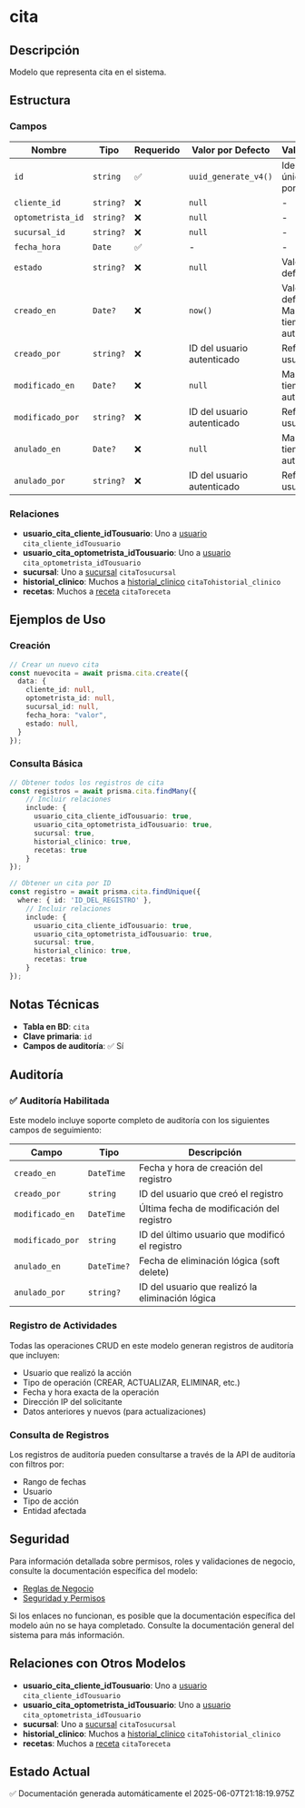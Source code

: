 # cita

## Descripción
Modelo que representa cita en el sistema.

## Estructura

### Campos

| Nombre | Tipo | Requerido | Valor por Defecto | Validaciones | Descripción |
|--------|------|-----------|-------------------|--------------|-------------|
| `id` | `string` | ✅ | `uuid_generate_v4()` | Identificador único, Valor por defecto |  |
| `cliente_id` | `string?` | ❌ | `null` | - |  |
| `optometrista_id` | `string?` | ❌ | `null` | - |  |
| `sucursal_id` | `string?` | ❌ | `null` | - |  |
| `fecha_hora` | `Date` | ✅ | - | - |  |
| `estado` | `string?` | ❌ | `null` | Valor por defecto |  |
| `creado_en` | `Date?` | ❌ | `now()` | Valor por defecto, Marca de tiempo automática |  |
| `creado_por` | `string?` | ❌ | ID del usuario autenticado | Referencia a usuario |  |
| `modificado_en` | `Date?` | ❌ | `null` | Marca de tiempo automática |  |
| `modificado_por` | `string?` | ❌ | ID del usuario autenticado | Referencia a usuario |  |
| `anulado_en` | `Date?` | ❌ | `null` | Marca de tiempo automática |  |
| `anulado_por` | `string?` | ❌ | ID del usuario autenticado | Referencia a usuario |  |

### Relaciones

- **usuario_cita_cliente_idTousuario**: Uno a [usuario](./usuario.md) `cita_cliente_idTousuario`
- **usuario_cita_optometrista_idTousuario**: Uno a [usuario](./usuario.md) `cita_optometrista_idTousuario`
- **sucursal**: Uno a [sucursal](./sucursal.md) `citaTosucursal`
- **historial_clinico**: Muchos a [historial_clinico](./historial_clinico.md) `citaTohistorial_clinico`
- **recetas**: Muchos a [receta](./receta.md) `citaToreceta`

## Ejemplos de Uso

### Creación

```typescript
// Crear un nuevo cita
const nuevocita = await prisma.cita.create({
  data: {
    cliente_id: null,
    optometrista_id: null,
    sucursal_id: null,
    fecha_hora: "valor",
    estado: null,
  }
});
```

### Consulta Básica

```typescript
// Obtener todos los registros de cita
const registros = await prisma.cita.findMany({
    // Incluir relaciones
    include: {
      usuario_cita_cliente_idTousuario: true,
      usuario_cita_optometrista_idTousuario: true,
      sucursal: true,
      historial_clinico: true,
      recetas: true
    }
});

// Obtener un cita por ID
const registro = await prisma.cita.findUnique({
  where: { id: 'ID_DEL_REGISTRO' },
    // Incluir relaciones
    include: {
      usuario_cita_cliente_idTousuario: true,
      usuario_cita_optometrista_idTousuario: true,
      sucursal: true,
      historial_clinico: true,
      recetas: true
    }
});
```

## Notas Técnicas

- **Tabla en BD**: `cita`
- **Clave primaria**: `id`
- **Campos de auditoría**: ✅ Sí

## Auditoría

### ✅ Auditoría Habilitada

Este modelo incluye soporte completo de auditoría con los siguientes campos de seguimiento:

| Campo | Tipo | Descripción |
|-------|------|-------------|
| `creado_en` | `DateTime` | Fecha y hora de creación del registro |
| `creado_por` | `string` | ID del usuario que creó el registro |
| `modificado_en` | `DateTime` | Última fecha de modificación del registro |
| `modificado_por` | `string` | ID del último usuario que modificó el registro |
| `anulado_en` | `DateTime?` | Fecha de eliminación lógica (soft delete) |
| `anulado_por` | `string?` | ID del usuario que realizó la eliminación lógica |

### Registro de Actividades

Todas las operaciones CRUD en este modelo generan registros de auditoría que incluyen:

- Usuario que realizó la acción
- Tipo de operación (CREAR, ACTUALIZAR, ELIMINAR, etc.)
- Fecha y hora exacta de la operación
- Dirección IP del solicitante
- Datos anteriores y nuevos (para actualizaciones)

### Consulta de Registros

Los registros de auditoría pueden consultarse a través de la API de auditoría con filtros por:

- Rango de fechas
- Usuario
- Tipo de acción
- Entidad afectada

## Seguridad

Para información detallada sobre permisos, roles y validaciones de negocio, consulte la documentación específica del modelo:

- [Reglas de Negocio](./cita/reglas_negocio.md)
- [Seguridad y Permisos](./cita/seguridad.md)

Si los enlaces no funcionan, es posible que la documentación específica del modelo aún no se haya completado. Consulte la documentación general del sistema para más información.

## Relaciones con Otros Modelos

- **usuario_cita_cliente_idTousuario**: Uno a [usuario](./usuario.md) `cita_cliente_idTousuario`
- **usuario_cita_optometrista_idTousuario**: Uno a [usuario](./usuario.md) `cita_optometrista_idTousuario`
- **sucursal**: Uno a [sucursal](./sucursal.md) `citaTosucursal`
- **historial_clinico**: Muchos a [historial_clinico](./historial_clinico.md) `citaTohistorial_clinico`
- **recetas**: Muchos a [receta](./receta.md) `citaToreceta`

## Estado Actual

✅ Documentación generada automáticamente el 2025-06-07T21:18:19.975Z
